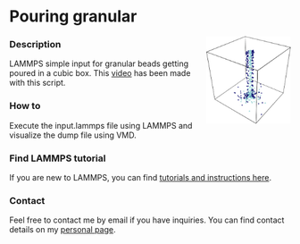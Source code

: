 # Pouring granular

<img align="right" width="30%" src="pouring.png">

### Description

LAMMPS simple input for granular beads getting poured in a cubic box.
This [video](https://www.youtube.com/watch?v=163OSw5lXJg) has
been made with this script.

### How to

Execute the input.lammps file using LAMMPS and visualize the dump file using VMD.

### Find LAMMPS tutorial

If you are new to LAMMPS, you can find [tutorials and instructions here](https://lammpstutorials.github.io/).

### Contact

Feel free to contact me by email if you have inquiries. You can find contact details on my [personal page](https://simongravelle.github.io/).
